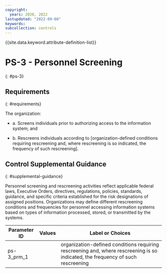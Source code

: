 ```yaml
---
copyright:
  years: 2020, 2022
lastupdated: "2022-09-08"
keywords: 
subcollection: controls
---
```


{{site.data.keyword.attribute-definition-list}}

# PS-3 - Personnel Screening
{: #ps-3}

## Requirements
{: #requirements}

The organization:

- a. Screens individuals prior to authorizing access to the information system; and

- b. Rescreens individuals according to [organization-defined conditions requiring rescreening and, where rescreening is so indicated, the frequency of such rescreening].

## Control Supplemental Guidance
{: #supplemental-guidance}

Personnel screening and rescreening activities reflect applicable federal laws, Executive Orders, directives, regulations, policies, standards, guidance, and specific criteria established for the risk designations of assigned positions. Organizations may define different rescreening conditions and frequencies for personnel accessing information systems based on types of information processed, stored, or transmitted by the systems.

| Parameter ID | Values | Label or Choices |
|---|---|---|
| ps-3_prm_1 |  | organization-defined conditions requiring rescreening and, where rescreening is so indicated, the frequency of such rescreening |


